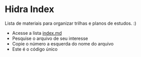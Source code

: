 # Hidra Index

Lista de materiais para organizar trilhas e planos de estudos. :)


- Acesse a lista [index.md](index.md)
- Pesquise o arquivo de seu interesse
- Copie o número a esquerda do nome do arquivo
- Este é o código único